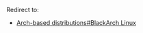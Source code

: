 Redirect to:

*   [Arch-based distributions#BlackArch Linux](/index.php?title=Arch-based_distributions&redirect=no#BlackArch_Linux "Arch-based distributions")
